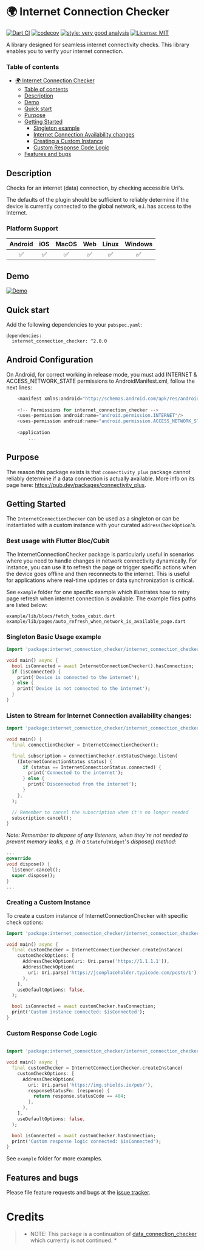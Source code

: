 # 🌍 Internet Connection Checker

[![Dart CI](https://github.com/RounakTadvi/internet_connection_checker/actions/workflows/main.yaml/badge.svg)](https://github.com/RounakTadvi/internet_connection_checker/actions/workflows/main.yaml)
[![codecov](https://codecov.io/gh/RounakTadvi/internet_connection_checker/branch/main/graph/badge.svg)](https://codecov.io/gh/RounakTadvi/internet_connection_checker)
[![style: very good analysis](https://img.shields.io/badge/style-very_good_analysis-B22C89.svg)](https://pub.dev/packages/very_good_analysis)
[![License: MIT](https://img.shields.io/badge/license-MIT-purple.svg)](https://opensource.org/licenses/MIT)

  A library designed for seamless internet connectivity checks. 
  This library enables you to verify your internet connection.

### Table of contents

- [🌍 Internet Connection Checker](#-internet-connection-checker)
    - [Table of contents](#table-of-contents)
  - [Description](#description)
  - [Demo](#demo)
  - [Quick start](#quick-start)
  - [Purpose](#purpose)
  - [Getting Started](#getting-started)
    - [Singleton example](#singleton-basic-usage-example)
    - [Internet Connection Availability changes](#listen-to-stream-for-internet-connection-availability-changes)
    - [Creating a Custom Instance](#creating-a-custom-instance)
    - [Custom Response Code Logic](#custom-response-code-logic)
  - [Features and bugs](#features-and-bugs)

## Description

Checks for an internet (data) connection, by checking accessible Uri's.

The defaults of the plugin should be sufficient to reliably determine if
the device is currently connected to the global network, e.i. has access to the Internet.

### Platform Support

| Android | iOS | MacOS | Web | Linux | Windows |
| :-----: | :-: | :---: | :-: | :---: | :-----: |
|   ✅    | ✅  |  ✅   | ✅  |  ✅   |   ✅    |

## Demo

[![Demo](https://raw.githubusercontent.com/RounakTadvi/internet_connection_checker/release/2.0.0/assets/thumbnail.png)](https://raw.githubusercontent.com/RounakTadvi/internet_connection_checker/release/2.0.0/assets/demo.mp4?raw=true)

## Quick start

Add the following dependencies to your `pubspec.yaml`:

```
dependencies:
  internet_connection_checker: ^2.0.0
```

## Android Configuration

On Android, for correct working in release mode, you must add INTERNET & ACCESS_NETWORK_STATE 
permissions to AndroidManifest.xml, follow the next lines:

```dart
    <manifest xmlns:android="http://schemas.android.com/apk/res/android">
    
    <!-- Permissions for internet_connection_checker -->
    <uses-permission android:name="android.permission.INTERNET"/>
    <uses-permission android:name="android.permission.ACCESS_NETWORK_STATE"/>
    
    <application
        ...
```

## Purpose

The reason this package exists is that `connectivity_plus` package cannot reliably determine if a data connection is actually available. More info on its page here: <https://pub.dev/packages/connectivity_plus>.

## Getting Started

The `InternetConnectionChecker` can be used as a singleton or can be instantiated with a custom instance with your curated `AddressCheckOption`'s.

### Best usage with Flutter Bloc/Cubit

The InternetConnectionChecker package is particularly useful in scenarios where you need to handle changes in network connectivity dynamically. For instance, you can use it to refresh the page or trigger specific actions when the device goes offline and then reconnects to the internet. This is useful for applications where real-time updates or data synchronization is critical.

See `example` folder for one specific example which illustrates how to retry page refresh when internet connection is available. The example files paths are listed below:

```
example/lib/blocs/fetch_todos_cubit.dart
example/lib/pages/auto_refresh_when_network_is_available_page.dart
```

### Singleton Basic Usage example

```dart
import 'package:internet_connection_checker/internet_connection_checker.dart';

void main() async {
  bool isConnected = await InternetConnectionChecker().hasConnection;
  if (isConnected) {
    print('Device is connected to the internet');
  } else {
    print('Device is not connected to the internet');
  }
}

```

### Listen to Stream for Internet Connection availability changes:

```dart
import 'package:internet_connection_checker/internet_connection_checker.dart';

void main() {
  final connectionChecker = InternetConnectionChecker();

  final subscription = connectionChecker.onStatusChange.listen(
    (InternetConnectionStatus status) {
      if (status == InternetConnectionStatus.connected) {
        print('Connected to the internet');
      } else {
        print('Disconnected from the internet');
      }
    },
  );

  // Remember to cancel the subscription when it's no longer needed
  subscription.cancel();
}

```

*Note: Remember to dispose of any listeners,
when they're not needed to prevent memory leaks,
e.g. in a* `StatefulWidget`'s *dispose() method*:
  
```dart
...
@override
void dispose() {
  listener.cancel();
  super.dispose();
}
...
```

### Creating a Custom Instance

To create a custom instance of InternetConnectionChecker with specific check options:

```dart
import 'package:internet_connection_checker/internet_connection_checker.dart';

void main() async {
  final customChecker = InternetConnectionChecker.createInstance(
    customCheckOptions: [
      AddressCheckOption(uri: Uri.parse('https://1.1.1.1')),
      AddressCheckOption(
        uri: Uri.parse('https://jsonplaceholder.typicode.com/posts/1'),
      ),
    ],
    useDefaultOptions: false,
  );

  bool isConnected = await customChecker.hasConnection;
  print('Custom instance connected: $isConnected');
}

```

### Custom Response Code Logic

```dart

import 'package:internet_connection_checker/internet_connection_checker.dart';

void main() async {
  final customChecker = InternetConnectionChecker.createInstance(
    customCheckOptions: [
      AddressCheckOption(
        uri: Uri.parse('https://img.shields.io/pub/'),
        responseStatusFn: (response) {
          return response.statusCode == 404;
        },
      ),
    ],
    useDefaultOptions: false,
  );

  bool isConnected = await customChecker.hasConnection;
  print('Custom response logic connected: $isConnected');
}


```

See `example` folder for more examples.

## Features and bugs

Please file feature requests and bugs at the [issue tracker][issues_tracker].

[issues_tracker]: https://github.com/RounakTadvi/internet_connection_checker/issues
[pull_requests]: https://github.com/RounakTadvi/internet_connection_checker/pulls

# Credits
>* NOTE: This package is a continuation of [data_connection_checker](https://github.com/komapeb/data_connection_checker) which currently is not continued. * 